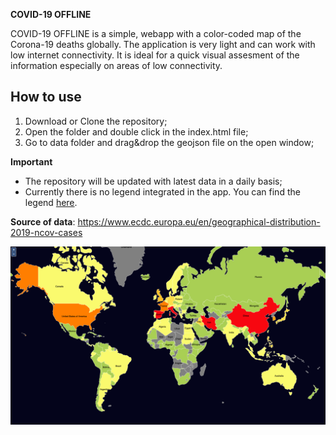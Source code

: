**COVID-19 OFFLINE**

COVID-19 OFFLINE is a simple, webapp with a color-coded map of the Corona-19 deaths globally. The application is very light and can work with low internet connectivity. It is ideal for a quick visual assesment of the information especially on areas of 
low connectivity.

How to use
------------

1. Download or Clone the repository;
2. Open the folder and double click in the index.html file;
3. Go to data folder and drag&drop the geojson file on the open window;

**Important**
* The repository will be updated with latest data in a daily basis; 
* Currently there is no legend integrated in the app. You can find the legend [here](https://github.com/karakostis/covid19_offline/blob/master/legend.png).

**Source of data**: https://www.ecdc.europa.eu/en/geographical-distribution-2019-ncov-cases


![COVID-19](https://github.com/karakostis/covid19_offline/blob/master/Screenshot.png)

